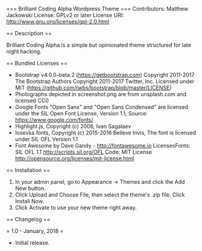 === Brilliant Coding Alpha Wordpress Theme ===
Contributors: Matthew Jackowski
License: GPLv2 or later
License URI: http://www.gnu.org/licenses/gpl-2.0.html

== Description ==

Brilliant Coding Alpha is a simple but opinionated theme structured for late night hacking.

== Bundled Licenses ==

* Bootstrap v4.0.0-beta.2 (https://getbootstrap.com) Copyright 2011-2017 The Bootstrap Authors Copyright 2011-2017 Twitter, Inc. Licensed under MIT (https://github.com/twbs/bootstrap/blob/master/LICENSE)
* Photographs depicted in screenshot.png are from unsplash.com and licensed CC0
* Google Fonts "Open Sans" and "Open Sans Condensed" are licensed under the SIL Open Font License, Version 1.1; Source: https://www.google.com/fonts/
* Highlight.js, Copyright (c) 2006, Ivan Sagalaev
* Iosevka fonts, Copyright (c) 2015-2016 Belleve Invis, The font is licensed under SIL OFL Version 1.1
* Font Awesome by Dave Gandy - http://fontawesome.io LicensesFonts: SIL OFL 1.1 http://scripts.sil.org/OFL Code: MIT License http://opensource.org/licenses/mit-license.html

== Installation ==

1. In your admin panel, go to Appearance -> Themes and click the Add New button.
2. Click Upload and Choose File, then select the theme's .zip file. Click Install Now.
3. Click Activate to use your new theme right away.

== Changelog ==

= 1.0 - January, 2018 =
* Initial release.